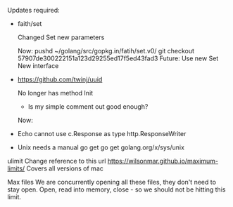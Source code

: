 Updates required:

* faith/set

  Changed Set new parameters

  Now:
    pushd ~/golang/src/gopkg.in/fatih/set.v0/
    git checkout 57907de300222151a123d29255ed17f5ed43fad3
  Future:
    Use new Set New interface

* https://github.com/twinj/uuid

  No longer has method Init
    - Is my simple comment out good enough?

  Now:

* Echo
    cannot use c.Response as type http.ResponseWriter



* Unix needs a manual go get
  go get golang.org/x/sys/unix



ulimit
  Change reference to this url  https://wilsonmar.github.io/maximum-limits/
  Covers all versions of mac

Max files
  We are concurrently opening all these files, they don't need to stay open.
  Open, read into memory, close - so we should not be hitting this limit.
